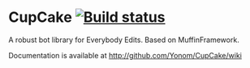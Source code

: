 CupCake [![Build status](https://ci.appveyor.com/api/projects/status/6g3oyrs5utk6nh5j)](https://ci.appveyor.com/project/Yonom/cupcake)
=======

A robust bot library for Everybody Edits. Based on MuffinFramework.

Documentation is available at http://github.com/Yonom/CupCake/wiki
